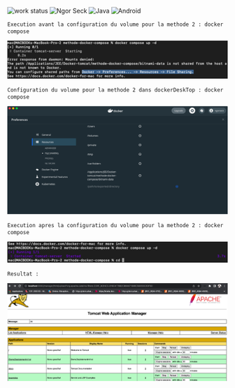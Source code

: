 ![work status](https://img.shields.io/badge/work-on%20progress-red.svg) 
![Ngor Seck](https://img.shields.io/badge/Ngor%20Seck-Java-green) 
![Java](https://img.shields.io/badge/Ngor%20Seck-Spring%20boot-yellowgreen)
![Android](https://img.shields.io/badge/Ngor%20Seck-Android-blue)
```
Execution avant la configuration du volume pour la methode 2 : docker compose
```
![alt text](https://github.com/ngorseck/docker-tocat-server/blob/main/methode-docker-compose/1.png?raw=true)
```
Configuration du volume pour la methode 2 dans dockerDeskTop : docker compose
```
![alt text](https://github.com/ngorseck/docker-tocat-server/blob/main/methode-docker-compose/2.png?raw=true)
```
Execution apres la configuration du volume pour la methode 2 : docker compose
```
![alt text](https://github.com/ngorseck/docker-tocat-server/blob/main/methode-docker-compose/3.png?raw=true)
```
Resultat :
```
![alt text](https://github.com/ngorseck/docker-tocat-server/blob/main/methode-docker-compose/4.png?raw=true)